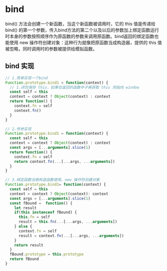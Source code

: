 # bind

bind() 方法会创建一个新函数，当这个新函数被调用时，它的 this 值是传递给 bind() 的第一个参数，传入bind方法的第二个以及以后的参数加上绑定函数运行时本身的参数按照顺序作为原函数的参数来调用原函数。bind返回的绑定函数也能使用 new 操作符创建对象：这种行为就像把原函数当成构造器，提供的 this 值被忽略，同时调用时的参数被提供给模拟函数。

## bind 实现

```js
// 1.简单实现一个bind
Function.prototype.bind1 = function(context) {
  // 1.闭包保存 this，如果在返回的函数中子再获取 this 则指向 window
  const self = this
  context = context ? Object(context) : context
  return function() {
    context.fn = self
    context.fn()
  }
}

// 2.传参实现
Function.prototype.bind1 = function(context) {
  const self = this
  context = context ? Object(context) : context
  const args = [...arguments].slice(1)
  return function() {
    context.fn = self
    return context.fn(...[...args, ...arguments])
  }
}

// 3.绑定函数当做构造函数使用，new 操作符创建对象
Function.prototype.bind1= function(context) {
  const self = this
  context = context ? Object(context): context
  const args = [...arguments].slice(1)
  const fBound =  function() {
    let result
    if(this instanceof fBound) {
      this.fn = self
      result = this.fn(...[...args, ...arguments])
    } else {
      context.fn = self
      result = context.fn(...[...args, ...arguments])
    }
    return result
  }
  fBound.prototype = this.prototype
  return fBound
}
```